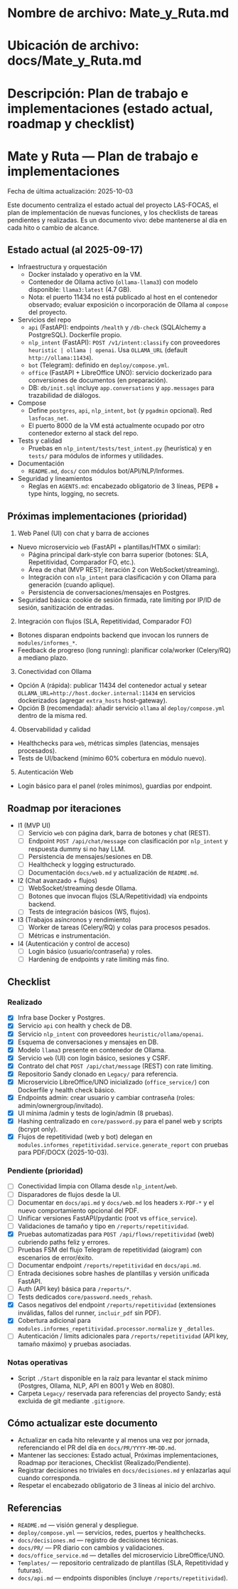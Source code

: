 # Nombre de archivo: Mate_y_Ruta.md
# Ubicación de archivo: docs/Mate_y_Ruta.md
# Descripción: Plan de trabajo e implementaciones (estado actual, roadmap y checklist)

# Mate y Ruta — Plan de trabajo e implementaciones

Fecha de última actualización: 2025-10-03

Este documento centraliza el estado actual del proyecto LAS-FOCAS, el plan de implementación de nuevas funciones, y los checklists de tareas pendientes y realizadas. Es un documento vivo: debe mantenerse al día en cada hito o cambio de alcance.

## Estado actual (al 2025-09-17)

- Infraestructura y orquestación
  - Docker instalado y operativo en la VM.
  - Contenedor de Ollama activo (`ollama-llama3`) con modelo disponible: `llama3:latest` (4.7 GB).
  - Nota: el puerto 11434 no está publicado al host en el contenedor observado; evaluar exposición o incorporación de Ollama al `compose` del proyecto.
- Servicios del repo
  - `api` (FastAPI): endpoints `/health` y `/db-check` (SQLAlchemy a PostgreSQL). Dockerfile propio.
  - `nlp_intent` (FastAPI): `POST /v1/intent:classify` con proveedores `heuristic | ollama | openai`. Usa `OLLAMA_URL` (default `http://ollama:11434`).
  - `bot` (Telegram): definido en `deploy/compose.yml`.
  - `office` (FastAPI + LibreOffice UNO): servicio dockerizado para conversiones de documentos (en preparación).
  - DB: `db/init.sql` incluye `app.conversations` y `app.messages` para trazabilidad de diálogos.
- Compose
  - Define `postgres`, `api`, `nlp_intent`, `bot` (y `pgadmin` opcional). Red `lasfocas_net`.
  - El puerto 8000 de la VM está actualmente ocupado por otro contenedor externo al stack del repo.
- Tests y calidad
  - Pruebas en `nlp_intent/tests/test_intent.py` (heurística) y en `tests/` para módulos de informes y utilidades.
- Documentación
  - `README.md`, `docs/` con módulos bot/API/NLP/Informes.
- Seguridad y lineamientos
  - Reglas en `AGENTS.md`: encabezado obligatorio de 3 líneas, PEP8 + type hints, logging, no secrets.

## Próximas implementaciones (prioridad)

1) Web Panel (UI) con chat y barra de acciones
- Nuevo microservicio `web` (FastAPI + plantillas/HTMX o similar):
  - Página principal dark-style con barra superior (botones: SLA, Repetitividad, Comparador FO, etc.).
  - Área de chat (MVP REST; iteración 2 con WebSocket/streaming).
  - Integración con `nlp_intent` para clasificación y con Ollama para generación (cuando aplique).
  - Persistencia de conversaciones/mensajes en Postgres.
- Seguridad básica: cookie de sesión firmada, rate limiting por IP/ID de sesión, sanitización de entradas.

2) Integración con flujos (SLA, Repetitividad, Comparador FO)
- Botones disparan endpoints backend que invocan los runners de `modules/informes_*`.
- Feedback de progreso (long running): planificar cola/worker (Celery/RQ) a mediano plazo.

3) Conectividad con Ollama
- Opción A (rápida): publicar 11434 del contenedor actual y setear `OLLAMA_URL=http://host.docker.internal:11434` en servicios dockerizados (agregar `extra_hosts` host-gateway).
- Opción B (recomendada): añadir servicio `ollama` al `deploy/compose.yml` dentro de la misma red.

4) Observabilidad y calidad
- Healthchecks para `web`, métricas simples (latencias, mensajes procesados).
- Tests de UI/backend (mínimo 60% cobertura en módulo nuevo).

5) Autenticación Web
- Login básico para el panel (roles mínimos), guardias por endpoint.

## Roadmap por iteraciones

- I1 (MVP UI)
  - [ ] Servicio `web` con página dark, barra de botones y chat (REST).
  - [ ] Endpoint `POST /api/chat/message` con clasificación por `nlp_intent` y respuesta dummy si no hay LLM.
  - [ ] Persistencia de mensajes/sesiones en DB.
  - [ ] Healthcheck y logging estructurado.
  - [ ] Documentación `docs/web.md` y actualización de `README.md`.

- I2 (Chat avanzado + flujos)
  - [ ] WebSocket/streaming desde Ollama.
  - [ ] Botones que invocan flujos (SLA/Repetitividad) vía endpoints backend.
  - [ ] Tests de integración básicos (WS, flujos).

- I3 (Trabajos asíncronos y rendimiento)
  - [ ] Worker de tareas (Celery/RQ) y colas para procesos pesados.
  - [ ] Métricas e instrumentación.

- I4 (Autenticación y control de acceso)
  - [ ] Login básico (usuario/contraseña) y roles.
  - [ ] Hardening de endpoints y rate limiting más fino.

## Checklist

### Realizado
- [x] Infra base Docker y Postgres.
- [x] Servicio `api` con health y check de DB.
- [x] Servicio `nlp_intent` con proveedores `heuristic/ollama/openai`.
- [x] Esquema de conversaciones y mensajes en DB.
- [x] Modelo `llama3` presente en contenedor de Ollama.
- [x] Servicio `web` (UI) con login básico, sesiones y CSRF.
- [x] Contrato del chat `POST /api/chat/message` (REST) con rate limiting.
- [x] Repositorio Sandy clonado en `Legacy/` para referencia.
- [x] Microservicio LibreOffice/UNO inicializado (`office_service/`) con Dockerfile y health check básico.
- [x] Endpoints admin: crear usuario y cambiar contraseña (roles: admin/ownergroup/invitado).
- [x] UI mínima /admin y tests de login/admin (8 pruebas).
- [x] Hashing centralizado en `core/password.py` para el panel web y scripts (bcrypt only).
- [x] Flujos de repetitividad (web y bot) delegan en `modules.informes_repetitividad.service.generate_report` con pruebas para PDF/DOCX (2025-10-03).

### Pendiente (prioridad)
- [ ] Conectividad limpia con Ollama desde `nlp_intent`/`web`.
- [ ] Disparadores de flujos desde la UI.
- [ ] Documentar en `docs/api.md` y `docs/web.md` los headers `X-PDF-*` y el nuevo comportamiento opcional del PDF.
- [ ] Unificar versiones FastAPI/pydantic (root vs `office_service`).
- [ ] Validaciones de tamaño y tipo en `/reports/repetitividad`.
- [x] Pruebas automatizadas para `POST /api/flows/repetitividad` (web) cubriendo paths feliz y errores.
- [ ] Pruebas FSM del flujo Telegram de repetitividad (aiogram) con escenarios de error/éxito.
- [ ] Documentar endpoint `/reports/repetitividad` en `docs/api.md`.
- [ ] Entrada decisiones sobre hashes de plantillas y versión unificada FastAPI.
- [ ] Auth (API key) básica para `/reports/*`.
- [ ] Tests dedicados `core/password.needs_rehash`.
- [x] Casos negativos del endpoint `/reports/repetitividad` (extensiones inválidas, fallos del runner, `incluir_pdf` sin PDF).
- [x] Cobertura adicional para `modules.informes_repetitividad.processor.normalize` y `_detalles`.
- [ ] Autenticación / limits adicionales para `/reports/repetitividad` (API key, tamaño máximo) y pruebas asociadas.

### Notas operativas
- Script `./Start` disponible en la raíz para levantar el stack mínimo (Postgres, Ollama, NLP, API en 8001 y Web en 8080).
- Carpeta `Legacy/` reservada para referencias del proyecto Sandy; está excluida de git mediante `.gitignore`.

## Cómo actualizar este documento

- Actualizar en cada hito relevante y al menos una vez por jornada, referenciando el PR del día en `docs/PR/YYYY-MM-DD.md`.
- Mantener las secciones: Estado actual, Próximas implementaciones, Roadmap por iteraciones, Checklist (Realizado/Pendiente).
- Registrar decisiones no triviales en `docs/decisiones.md` y enlazarlas aquí cuando corresponda.
- Respetar el encabezado obligatorio de 3 líneas al inicio del archivo.

## Referencias

- `README.md` — visión general y despliegue.
- `deploy/compose.yml` — servicios, redes, puertos y healthchecks.
- `docs/decisiones.md` — registro de decisiones técnicas.
- `docs/PR/` — PR diario con cambios y validaciones.
- `docs/office_service.md` — detalles del microservicio LibreOffice/UNO.
- `Templates/` — repositorio centralizado de plantillas (SLA, Repetitividad y futuras).
- `docs/api.md` — endpoints disponibles (incluye `/reports/repetitividad`).

